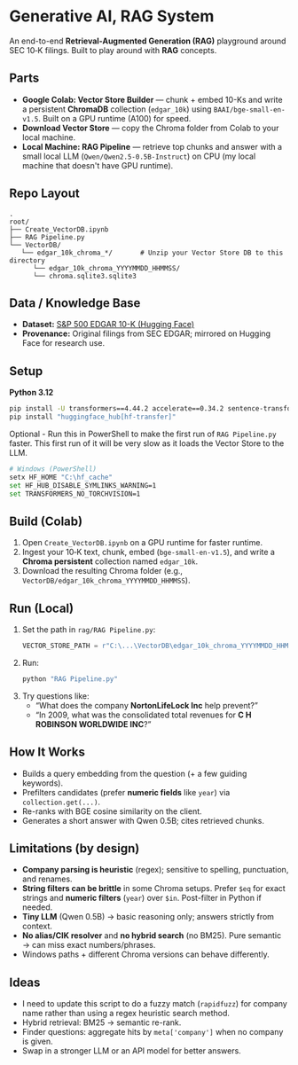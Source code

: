 # Generative AI, RAG System

An end-to-end **Retrieval-Augmented Generation (RAG)** playground around SEC 10‑K filings. Built to play around with **RAG** concepts.

## Parts
- **Google Colab: Vector Store Builder** — chunk + embed 10-Ks and write a persistent **ChromaDB** collection (`edgar_10k`) using `BAAI/bge-small-en-v1.5`. Built on a GPU runtime (A100) for speed.
- **Download Vector Store** — copy the Chroma folder from Colab to your local machine.
- **Local Machine: RAG Pipeline** — retrieve top chunks and answer with a small local LLM (`Qwen/Qwen2.5-0.5B-Instruct`) on CPU (my local machine that doesn't have GPU runtime).

## Repo Layout
```
.
root/
├── Create_VectorDB.ipynb
├── RAG Pipeline.py
└── VectorDB/
   └── edgar_10k_chroma_*/       # Unzip your Vector Store DB to this directory 
      └── edgar_10k_chroma_YYYYMMDD_HHMMSS/               
      └── chroma.sqlite3.sqlite3
```
## Data / Knowledge Base

- **Dataset:** [S&P 500 EDGAR 10-K (Hugging Face)](https://huggingface.co/datasets/jlohding/sp500-edgar-10k)
- **Provenance:** Original filings from SEC EDGAR; mirrored on Hugging Face for research use.


## Setup
**Python 3.12**
```bash
pip install -U transformers==4.44.2 accelerate==0.34.2 sentence-transformers==2.7.0 chromadb
pip install "huggingface_hub[hf-transfer]"
```

Optional - Run this in PowerShell to make the first run of `RAG Pipeline.py` faster.  This first run of it will be very slow as it loads the Vector Store to the LLM.  
```bash
# Windows (PowerShell)
setx HF_HOME "C:\hf_cache"
set HF_HUB_DISABLE_SYMLINKS_WARNING=1
set TRANSFORMERS_NO_TORCHVISION=1
```

## Build (Colab)
1. Open `Create_VectorDB.ipynb` on a GPU runtime for faster runtime.
2. Ingest your 10‑K text, chunk, embed (`bge-small-en-v1.5`), and write a **Chroma persistent** collection named `edgar_10k`.
3. Download the resulting Chroma folder (e.g., `VectorDB/edgar_10k_chroma_YYYYMMDD_HHMMSS`).

## Run (Local)
1. Set the path in `rag/RAG Pipeline.py`:
   ```python
   VECTOR_STORE_PATH = r"C:\...\VectorDB\edgar_10k_chroma_YYYYMMDD_HHMMSS"
   ```
2. Run:
   ```bash
   python "RAG Pipeline.py"
   ```
3. Try questions like:
   - “What does the company **NortonLifeLock Inc** help prevent?”
   - “In 2009, what was the consolidated total revenues for **C H ROBINSON WORLDWIDE INC**?”

## How It Works
- Builds a query embedding from the question (+ a few guiding keywords).
- Prefilters candidates (prefer **numeric fields** like `year`) via `collection.get(...)`.
- Re-ranks with BGE cosine similarity on the client.
- Generates a short answer with Qwen 0.5B; cites retrieved chunks.

## Limitations (by design)
- **Company parsing is heuristic** (regex); sensitive to spelling, punctuation, and renames.
- **String filters can be brittle** in some Chroma setups. Prefer `$eq` for exact strings and **numeric filters** (`year`) over `$in`. Post-filter in Python if needed.
- **Tiny LLM** (Qwen 0.5B) → basic reasoning only; answers strictly from context.
- **No alias/CIK resolver** and **no hybrid search** (no BM25). Pure semantic → can miss exact numbers/phrases.
- Windows paths + different Chroma versions can behave differently.

## Ideas
- I need to update this script to do a fuzzy match (`rapidfuzz`) for company name rather than using a regex heuristic search method.  
- Hybrid retrieval: BM25 → semantic re-rank.
- Finder questions: aggregate hits by `meta['company']` when no company is given.
- Swap in a stronger LLM or an API model for better answers.



